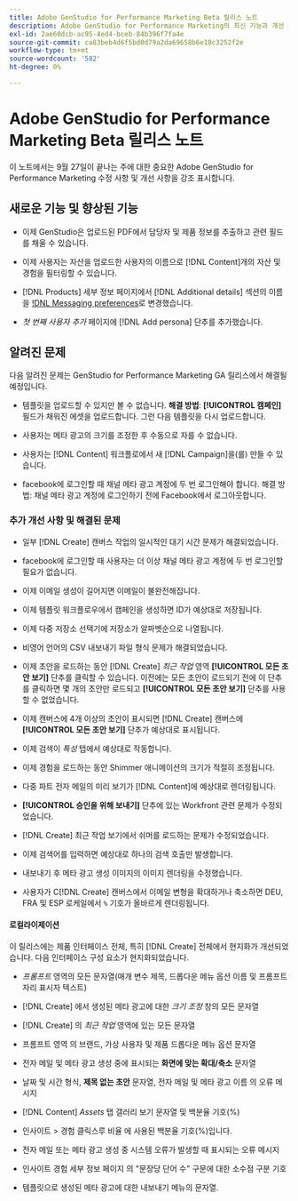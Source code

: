 ```yaml
---
title: Adobe GenStudio for Performance Marketing Beta 릴리스 노트
description: Adobe GenStudio for Performance Marketing의 최신 기능과 개선 사항에 대해 알아봅니다.
exl-id: 2ae60dcb-ac95-4ed4-bceb-84b396f7fa4e
source-git-commit: ca83beb4d6f5bd0d79a2da69658b6e18c3252f2e
workflow-type: tm+mt
source-wordcount: '582'
ht-degree: 0%

---
```


# Adobe GenStudio for Performance Marketing Beta 릴리스 노트

이 노트에서는 9월 27일이 끝나는 주에 대한 중요한 Adobe GenStudio for Performance Marketing 수정 사항 및 개선 사항을 강조 표시합니다.

## 새로운 기능 및 향상된 기능

* 이제 GenStudio은 업로드된 PDF에서 담당자 및 제품 정보를 추출하고 관련 필드를 채울 수 있습니다. <!-- GS-3806 -->

* 이제 사용자는 자산을 업로드한 사용자의 이름으로 [!DNL Content]개의 자산 및 경험을 필터링할 수 있습니다. <!-- GS-1808 -->

* [!DNL Products] 세부 정보 페이지에서 [!DNL Additional details] 섹션의 이름을 [!DNL Messaging preferences](으)로 변경했습니다. <!-- GS-5133 5134 -->

* _첫 번째 사용자 추가_ 페이지에 [!DNL Add persona] 단추를 추가했습니다. <!-- GS-5132 -->

## 알려진 문제

다음 알려진 문제는 GenStudio for Performance Marketing GA 릴리스에서 해결될 예정입니다.

* 템플릿을 업로드할 수 있지만 볼 수 없습니다. **해결 방법**: **[!UICONTROL 캠페인]** 필드가 채워진 에셋을 업로드합니다. 그런 다음 템플릿을 다시 업로드합니다. <!-- GS-4815 5650-->

* 사용자는 메타 광고의 크기를 조정한 후 수동으로 자를 수 없습니다. <!-- GS-5871 -->

* 사용자는 [!DNL Content] 워크플로에서 새 [!DNL Campaign]을(를) 만들 수 있습니다. <!-- GS-5650 -->

* facebook에 로그인할 때 채널 메타 광고 계정에 두 번 로그인해야 합니다. 해결 방법: 채널 메타 광고 계정에 로그인하기 전에 Facebook에서 로그아웃합니다. <!-- GS-3009 -->

### 추가 개선 사항 및 해결된 문제

* 일부 [!DNL Create] 캔버스 작업의 일시적인 대기 시간 문제가 해결되었습니다. <!-- GS-5203 -->

* facebook에 로그인할 때 사용자는 더 이상 채널 메타 광고 계정에 두 번 로그인할 필요가 없습니다. <!-- GS-4806 -->

* 이제 이메일 생성이 길어지면 이메일이 불완전해집니다. <!-- GS-5209 -->

* 이제 템플릿 워크플로우에서 캠페인을 생성하면 ID가 예상대로 저장됩니다.  <!-- GS-4923 -->

* 이제 다중 저장소 선택기에 저장소가 알파벳순으로 나열됩니다. <!-- GS-5553 -->

* 비영어 언어의 CSV 내보내기 파일 형식 문제가 해결되었습니다. <!-- GS-5141 -->

* 이제 초안을 로드하는 동안 [!DNL Create] _최근 작업_ 영역 **[!UICONTROL 모든 초안 보기]** 단추를 클릭할 수 있습니다. 이전에는 모든 초안이 로드되기 전에 이 단추를 클릭하면 몇 개의 초안만 로드되고 **[!UICONTROL 모든 초안 보기]** 단추를 사용할 수 없었습니다. <!-- GS-3938 -->

* 이제 캔버스에 4개 이상의 초안이 표시되면 [!DNL Create] 캔버스에 **[!UICONTROL 모든 초안 보기]** 단추가 예상대로 표시됩니다. <!-- GS-5588 -->

* 이제 검색이 _특성_ 탭에서 예상대로 작동합니다. <!-- GS-5658 -->

* 이제 경험을 로드하는 동안 Shimmer 애니메이션의 크기가 적절히 조정됩니다. <!-- GS-5574 -->

* 다중 파트 전자 메일의 미리 보기가 [!DNL Content]에 예상대로 렌더링됩니다. <!-- GS-5258 -->

* **[!UICONTROL 승인을 위해 보내기]** 단추에 있는 Workfront 관련 문제가 수정되었습니다. <!-- GS-5847 -->

* [!DNL Create] 최근 작업 보기에서 쉬머를 로드하는 문제가 수정되었습니다. <!-- GS-5589 -->

* 이제 검색어를 입력하면 예상대로 하나의 검색 호출만 발생합니다.  <!-- GS-2999 -->

* 내보내기 후 메타 광고 생성 이미지의 이미지 렌더링을 수정했습니다. <!-- GS-5749 -->

* 사용자가 C[!DNL Create] 캔버스에서 이메일 변형을 확대하거나 축소하면 DEU, FRA 및 ESP 로케일에서 `%` 기호가 올바르게 렌더링됩니다. <!-- GS-5007 -->


#### 로컬라이제이션

이 릴리스에는 제품 인터페이스 전체, 특히 [!DNL Create] 전체에서 현지화가 개선되었습니다. 다음 인터페이스 구성 요소가 현지화되었습니다. <!-- GS-5295 -->

* _프롬프트_ 영역의 모든 문자열(매개 변수 제목, 드롭다운 메뉴 옵션 이름 및 프롬프트 자리 표시자 텍스트) <!-- GS-5027 -->

* [!DNL Create] <!-- GS-5035 -->에서 생성된 메타 광고에 대한 _크기 조정_ 창의 모든 문자열

* [!DNL Create] <!-- GS-5037 -->의 _최근 작업_ 영역에 있는 모든 문자열

* 프롬프트 영역 <!-- GS-5293 -->의 브랜드, 가상 사용자 및 제품 드롭다운 메뉴 옵션 문자열

* 전자 메일 및 메타 광고 생성 <!-- GS-5063 --> 중에 표시되는 **화면에 맞는 확대/축소** 문자열

* 날짜 및 시간 형식, **제목 없는 초안** 문자열, 전자 메일 및 메타 광고 이름 <!-- GS-5023 5022 5048-->의 오류 메시지

* [!DNL Content] _Assets_ 탭 갤러리 보기 문자열 및 백분율 기호(%) <!-- GS-4983 4984-->

* 인사이트 > 경험 클릭스루 비율 <!-- GS-4279 -->에 사용된 백분율 기호(%)입니다.

* 전자 메일 또는 메타 광고 생성 중 시스템 오류가 발생할 때 표시되는 오류 메시지<!-- GS-5061 -->

* 인사이트 경험 세부 정보 페이지 <!-- GS-4986 -->의 &quot;문장당 단어 수&quot; 구문에 대한 소수점 구분 기호

* 템플릿으로 생성된 메타 광고에 대한 내보내기 메뉴의 문자열. <!-- GS-5031 -->

